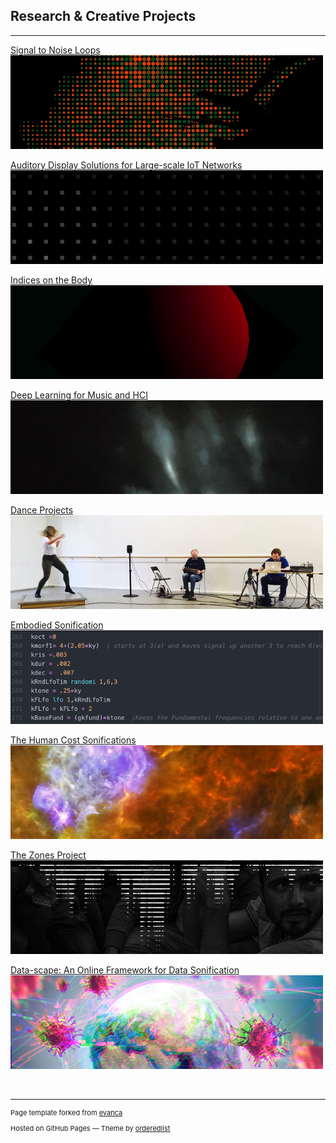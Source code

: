 ## Research & Creative Projects
<!-- //Use some ahref tags to make the images link across to the pages also -->

---

[Signal to Noise Loops](/projects/s2nl/s2nl_project)<br />
<a href="/projects/s2nl/s2nl_project">
<img src="images/tabs/DATAtab.png?raw=true"/>
</a>

[Auditory Display Solutions for Large-scale IoT Networks](/projects/ad_iot/ad_iot)<br />
<a href="/projects/ad_iot/ad_iot">
<img src="images/tabs/ADIOTtab3.png?raw=true"/>
</a>

[Indices on the Body](/projects/indices/indices_audio)<br />
<a href="/projects/indices/indices_audio">
<img src="images/tabs/INDXtab.png?raw=true"/>
</a>

[Deep Learning for Music and HCI](/projects/ML_HCI/ML_HCI)<br />
<a href="/projects/ML_HCI/ML_HCI">
<img src="images/tabs/AItab.png?raw=true"/>
</a>

[Dance Projects](/projects/dance/dance)<br />
<a href="/projects/dance/dance">
<img src="images/tabs/DANCEtab.png?raw=true"/>
</a>

[Embodied Sonification](/projects/embodied_sonification/embodied_sonification)<br />
<a href="/projects/embodied_sonification/embodied_sonification">
<img src="images/tabs/EStab.png?raw=true"/>
</a>

[The Human Cost Sonifications](/projects/human_cost/human_cost)<br />
<a href="/projects/human_cost/human_cost">
<img src="images/tabs/HC2tab.png?raw=true"/>
</a>

[The Zones Project](/projects/zones/zones)<br />
<a href="/projects/zones/zones">
<img src="images/tabs/ZNStab.jpg?raw=true"/>
</a>

[Data-scape: An Online Framework for Data Sonification](/projects/data-scape/data-scape)<br />
<a href="/projects/data-scape/data-scape">
<img src="images/tabs/dsTab2.png?raw=true"/>
</a>

<br />

<!--

<h3>Projects for Fun: </h3>
[Astronomy Picture of the Day: Web App](/projects/NASA_APOD/nasa_apod)<br />
[dog.display()](/projects/dog-display/dog_display)<br />

-->

---
<p style="font-size:11px">Page template forked from <a href="https://github.com/evanca/quick-portfolio">evanca</a></p>
<p style="font-size:11px">Hosted on GitHub Pages &mdash; Theme by <a href="https://github.com/orderedlist">orderedlist</a></p>
<!-- Remove above link if you don't want to attibute -->

<!--
---
[Sound, Music & Audio Production](/projects/Music/music)
<img src="images/tabs/STRtab.png?raw=true"/>
-->
